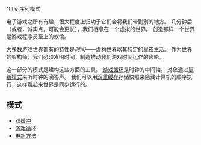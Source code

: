 ^title 序列模式

电子游戏之所有有趣，很大程度上归功于它们会将我们带到别的地方。
几分钟后（或者，诚实点，可能会更长），我们栖息在一个虚拟的世界。
创造那样一个世界是游戏程序员至上的欢愉。

大多数游戏世界都有的特性是*时间*——虚构世界以其特定的昼夜生活。
作为世界的架构师，我们必须发明时间，制造推动我们游戏时间运作的齿轮。

这一部分的模式是建构这些方面的工具。
[游戏循环](game-loop.html)是时钟的中间轴。
对象通过[更新模式](update-method.html)来听时钟的滴答声。
我们可以用[双重缓存](double-buffer.html)存储快照来隐藏计算机的顺序执行，这样看起来世界是同步运行的。

## 模式

* [双缓冲](double-buffer.html)
* [游戏循环](game-loop.html)
* [更新方法](update-method.html)
